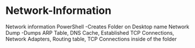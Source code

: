 # Network-Information
Network information PowerShell
-Creates Folder on Desktop name Network Dump
-Dumps ARP Table, DNS Cache, Established TCP Connections, Network Adapters, Routing table, TCP Connections inside of the folder

